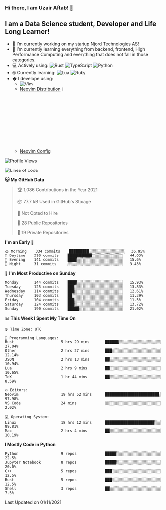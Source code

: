 ### Hi there, I am Uzair Aftab! 👋

## I am a Data Science student, Developer and Life Long Learner!
- 🔭 I’m currently working on my startup Njord Technologies AS!
- 🌱 I’m currently learning everything from backend, frontend, High Performance Computing and everything that does not fall in those categories.
- 💻 Actively using: <img alt="Rust" src="https://img.shields.io/badge/rust-%23000000.svg?style=for-the-badge&logo=rust&logoColor=white"/> <img alt="TypeScript" src="https://img.shields.io/badge/typescript-%23007ACC.svg?style=for-the-badge&logo=typescript&logoColor=white"/> <img alt="Python" src="https://img.shields.io/badge/python-%2314354C.svg?style=for-the-badge&logo=python&logoColor=white"/>
- 🤓 Currently learning: <img alt="Lua" src="https://img.shields.io/badge/lua-%232C2D72.svg?style=for-the-badge&logo=lua&logoColor=white"/>  <img alt="Ruby" src="https://img.shields.io/badge/ruby-%232C2D72.svg?style=for-the-badge&logo=ruby&logoColor=white"/>  
- � I develope using: 
  -  <img alt="Vim" src="https://img.shields.io/badge/VIM-%2311AB00.svg?style=for-the-badge&logo=vim&logoColor=white"/>
  -  [Neovim Distribution](https://github.com/LunarVim/LunarVim) <img alt="LunarVim" src="https://www.lunarvim.org/assets/lunarvim_logo.png" width="5%"/>
  -  [Neovim Config](https://github.com/Uzaaft/lvim_abz)
  
<!--START_SECTION:waka-->
![Profile Views](http://img.shields.io/badge/Profile%20Views-35-blue)

![Lines of code](https://img.shields.io/badge/From%20Hello%20World%20I%27ve%20Written-1.9%20million%20lines%20of%20code-blue)

**🐱 My GitHub Data** 

> 🏆 1,086 Contributions in the Year 2021
 > 
> 📦 77.7 kB Used in GitHub's Storage 
 > 
> 🚫 Not Opted to Hire
 > 
> 📜 28 Public Repositories 
 > 
> 🔑 19 Private Repositories  
 > 
**I'm an Early 🐤** 

```text
🌞 Morning    334 commits    █████████░░░░░░░░░░░░░░░░   36.95% 
🌆 Daytime    398 commits    ███████████░░░░░░░░░░░░░░   44.03% 
🌃 Evening    141 commits    ████░░░░░░░░░░░░░░░░░░░░░   15.6% 
🌙 Night      31 commits     ░░░░░░░░░░░░░░░░░░░░░░░░░   3.43%

```
📅 **I'm Most Productive on Sunday** 

```text
Monday       144 commits    ████░░░░░░░░░░░░░░░░░░░░░   15.93% 
Tuesday      125 commits    ███░░░░░░░░░░░░░░░░░░░░░░   13.83% 
Wednesday    114 commits    ███░░░░░░░░░░░░░░░░░░░░░░   12.61% 
Thursday     103 commits    ██░░░░░░░░░░░░░░░░░░░░░░░   11.39% 
Friday       104 commits    ███░░░░░░░░░░░░░░░░░░░░░░   11.5% 
Saturday     124 commits    ███░░░░░░░░░░░░░░░░░░░░░░   13.72% 
Sunday       190 commits    █████░░░░░░░░░░░░░░░░░░░░   21.02%

```


📊 **This Week I Spent My Time On** 

```text
⌚︎ Time Zone: UTC

💬 Programming Languages: 
Rust                     5 hrs 29 mins       ██████░░░░░░░░░░░░░░░░░░░   27.04% 
Other                    2 hrs 27 mins       ███░░░░░░░░░░░░░░░░░░░░░░   12.14% 
JSON                     2 hrs 13 mins       ██░░░░░░░░░░░░░░░░░░░░░░░   10.94% 
Lua                      2 hrs 9 mins        ██░░░░░░░░░░░░░░░░░░░░░░░   10.65% 
TeX                      1 hr 44 mins        ██░░░░░░░░░░░░░░░░░░░░░░░   8.59%

🔥 Editors: 
Neovim                   19 hrs 52 mins      ████████████████████████░   97.98% 
VS Code                  24 mins             ░░░░░░░░░░░░░░░░░░░░░░░░░   2.02%

💻 Operating System: 
Linux                    18 hrs 12 mins      ██████████████████████░░░   89.81% 
Mac                      2 hrs 4 mins        ██░░░░░░░░░░░░░░░░░░░░░░░   10.19%

```

**I Mostly Code in Python** 

```text
Python                   9 repos             █████░░░░░░░░░░░░░░░░░░░░   22.5% 
Jupyter Notebook         8 repos             █████░░░░░░░░░░░░░░░░░░░░   20.0% 
C++                      5 repos             ███░░░░░░░░░░░░░░░░░░░░░░   12.5% 
Rust                     5 repos             ███░░░░░░░░░░░░░░░░░░░░░░   12.5% 
Shell                    3 repos             ██░░░░░░░░░░░░░░░░░░░░░░░   7.5%

```



 Last Updated on 01/11/2021
<!--END_SECTION:waka-->
